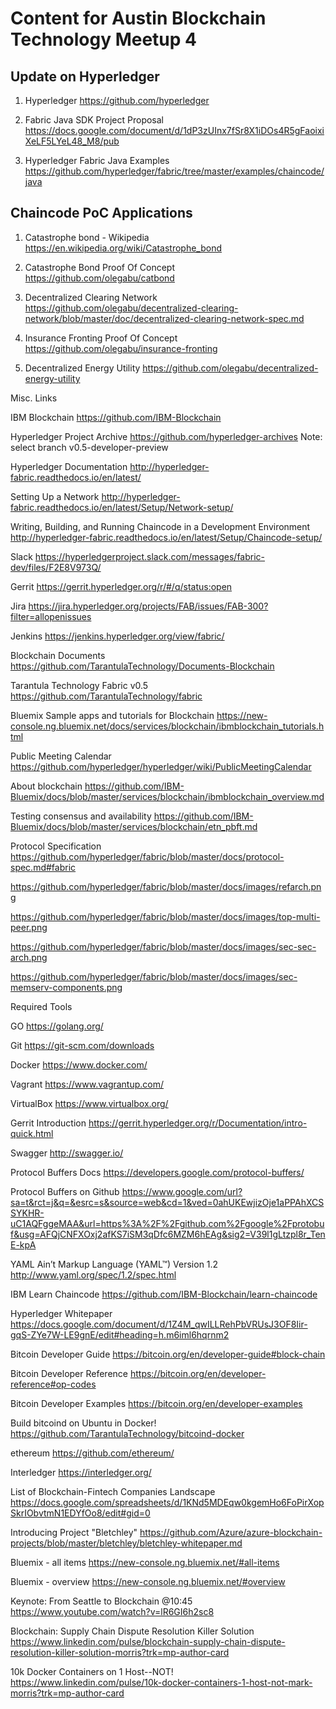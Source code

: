 # Content for Austin Blockchain Technology Meetup 4

## Update on Hyperledger 

1. Hyperledger
https://github.com/hyperledger

2. Fabric Java SDK Project Proposal
https://docs.google.com/document/d/1dP3zUInx7fSr8X1iDOs4R5gFaoixiXeLF5LYeL48_M8/pub

3. Hyperledger Fabric Java Examples
https://github.com/hyperledger/fabric/tree/master/examples/chaincode/java


## Chaincode PoC Applications

1. Catastrophe bond - Wikipedia
https://en.wikipedia.org/wiki/Catastrophe_bond

2. Catastrophe Bond Proof Of Concept
https://github.com/olegabu/catbond

3. Decentralized Clearing Network
https://github.com/olegabu/decentralized-clearing-network/blob/master/doc/decentralized-clearing-network-spec.md

4. Insurance Fronting Proof Of Concept
https://github.com/olegabu/insurance-fronting

5. Decentralized Energy Utility
https://github.com/olegabu/decentralized-energy-utility

Misc. Links

IBM Blockchain
https://github.com/IBM-Blockchain

Hyperledger Project Archive
https://github.com/hyperledger-archives
Note: select branch v0.5-developer-preview

Hyperledger Documentation
http://hyperledger-fabric.readthedocs.io/en/latest/

Setting Up a Network
http://hyperledger-fabric.readthedocs.io/en/latest/Setup/Network-setup/

Writing, Building, and Running Chaincode in a Development Environment
http://hyperledger-fabric.readthedocs.io/en/latest/Setup/Chaincode-setup/

Slack
https://hyperledgerproject.slack.com/messages/fabric-dev/files/F2E8V973Q/

Gerrit
https://gerrit.hyperledger.org/r/#/q/status:open

Jira
https://jira.hyperledger.org/projects/FAB/issues/FAB-300?filter=allopenissues

Jenkins
https://jenkins.hyperledger.org/view/fabric/

Blockchain Documents
https://github.com/TarantulaTechnology/Documents-Blockchain

Tarantula Technology Fabric v0.5
https://github.com/TarantulaTechnology/fabric

Bluemix Sample apps and tutorials for Blockchain
https://new-console.ng.bluemix.net/docs/services/blockchain/ibmblockchain_tutorials.html

Public Meeting Calendar
https://github.com/hyperledger/hyperledger/wiki/PublicMeetingCalendar

About blockchain
https://github.com/IBM-Bluemix/docs/blob/master/services/blockchain/ibmblockchain_overview.md

Testing consensus and availability
https://github.com/IBM-Bluemix/docs/blob/master/services/blockchain/etn_pbft.md

Protocol Specification
https://github.com/hyperledger/fabric/blob/master/docs/protocol-spec.md#fabric

https://github.com/hyperledger/fabric/blob/master/docs/images/refarch.png

https://github.com/hyperledger/fabric/blob/master/docs/images/top-multi-peer.png

https://github.com/hyperledger/fabric/blob/master/docs/images/sec-sec-arch.png

https://github.com/hyperledger/fabric/blob/master/docs/images/sec-memserv-components.png


Required Tools

GO
https://golang.org/

Git
https://git-scm.com/downloads

Docker
https://www.docker.com/

Vagrant
https://www.vagrantup.com/

VirtualBox
https://www.virtualbox.org/

Gerrit Introduction
https://gerrit.hyperledger.org/r/Documentation/intro-quick.html

Swagger
http://swagger.io/

Protocol Buffers Docs
https://developers.google.com/protocol-buffers/

Protocol Buffers on Github
https://www.google.com/url?sa=t&rct=j&q=&esrc=s&source=web&cd=1&ved=0ahUKEwjizOje1aPPAhXCSSYKHR-uC1AQFggeMAA&url=https%3A%2F%2Fgithub.com%2Fgoogle%2Fprotobuf&usg=AFQjCNFXOxj2afKS7iSM3qDfc6MZM6hEAg&sig2=V39l1gLtzpl8r_TenE-kpA

YAML Ain’t Markup Language (YAML™) Version 1.2
http://www.yaml.org/spec/1.2/spec.html

IBM Learn Chaincode
https://github.com/IBM-Blockchain/learn-chaincode

Hyperledger Whitepaper
https://docs.google.com/document/d/1Z4M_qwILLRehPbVRUsJ3OF8Iir-gqS-ZYe7W-LE9gnE/edit#heading=h.m6iml6hqrnm2

Bitcoin Developer Guide
https://bitcoin.org/en/developer-guide#block-chain

Bitcoin Developer Reference
https://bitcoin.org/en/developer-reference#op-codes

Bitcoin Developer Examples
https://bitcoin.org/en/developer-examples

Build bitcoind on Ubuntu in Docker!
https://github.com/TarantulaTechnology/bitcoind-docker

ethereum
https://github.com/ethereum/

Interledger
https://interledger.org/

List of Blockchain-Fintech Companies Landscape
https://docs.google.com/spreadsheets/d/1KNd5MDEqw0kgemHo6FoPirXopSkrIObvtmN1EDYfOo8/edit#gid=0

Introducing Project "Bletchley"
https://github.com/Azure/azure-blockchain-projects/blob/master/bletchley/bletchley-whitepaper.md

Bluemix - all items
https://new-console.ng.bluemix.net/#all-items

Bluemix - overview
https://new-console.ng.bluemix.net/#overview

Keynote: From Seattle to Blockchain @10:45
https://www.youtube.com/watch?v=lR6GI6h2sc8

Blockchain: Supply Chain Dispute Resolution Killer Solution
https://www.linkedin.com/pulse/blockchain-supply-chain-dispute-resolution-killer-solution-morris?trk=mp-author-card

10k Docker Containers on 1 Host--NOT!
https://www.linkedin.com/pulse/10k-docker-containers-1-host-not-mark-morris?trk=mp-author-card



